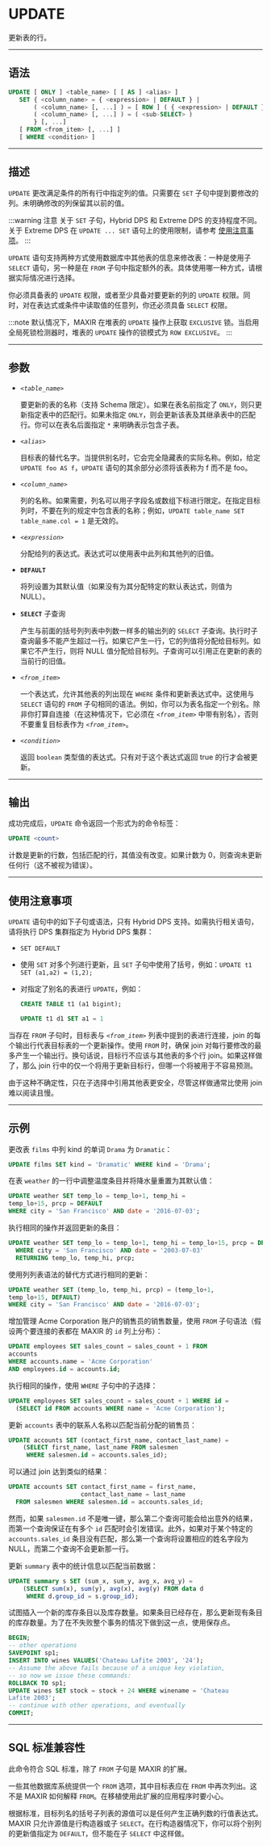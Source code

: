 UPDATE
=====

更新表的行。


---



语法
--------

```sql
UPDATE [ ONLY ] <table_name> [ [ AS ] <alias> ]
   SET { <column_name> = { <expression> | DEFAULT } |
       ( <column_name> [, ...] ) = [ ROW ] ( { <expression> | DEFAULT } [, ...] ) |
       ( <column_name> [, ...] ) = ( <sub-SELECT> )
       } [, ...]
   [ FROM <from_item> [, ...] ]
   [ WHERE <condition> ]
```

---



描述
----------

`UPDATE` 更改满足条件的所有行中指定列的值。只需要在 `SET` 子句中提到要修改的列。未明确修改的列保留其以前的值。

:::warning 注意
关于 `SET` 子句，Hybrid DPS 和 Extreme DPS 的支持程度不同。关于 Extreme DPS 在 `UPDATE ... SET` 语句上的使用限制，请参考 [使用注意事项](#使用注意事项)。
:::


`UPDATE` 语句支持两种方式使用数据库中其他表的信息来修改表：一种是使用子 `SELECT` 语句，另一种是在 `FROM` 子句中指定额外的表。具体使用哪一种方式，请根据实际情况进行选择。

你必须具备表的 `UPDATE` 权限，或者至少具备对要更新的列的 `UPDATE` 权限。同时，对在表达式或条件中读取值的任意列，你还必须具备 `SELECT` 权限。

:::note
默认情况下，MAXIR 在堆表的 `UPDATE` 操作上获取 `EXCLUSIVE` 锁。当启用全局死锁检测器时，堆表的 `UPDATE` 操作的锁模式为 `ROW EXCLUSIVE`。
:::

---

参数
----------


- *`<table_name>`*

    要更新的表的名称（支持 Schema 限定）。如果在表名前指定了 `ONLY`，则只更新指定表中的匹配行。如果未指定 `ONLY`，则会更新该表及其继承表中的匹配行。你可以在表名后面指定 `*` 来明确表示包含子表。

- *`<alias>`*

    目标表的替代名字。当提供别名时，它会完全隐藏表的实际名称。例如，给定 `UPDATE foo AS f`，`UPDATE` 语句的其余部分必须将该表称为 f 而不是 foo。

- *`<column_name>`*

    列的名称。如果需要，列名可以用子字段名或数组下标进行限定。在指定目标列时，不要在列的规定中包含表的名称；例如，`UPDATE table_name SET table_name.col = 1` 是无效的。

- *`<expression>`*

    分配给列的表达式。表达式可以使用表中此列和其他列的旧值。

- **`DEFAULT`**

    将列设置为其默认值（如果没有为其分配特定的默认表达式，则值为 NULL）。


- **`SELECT`** 子查询

    产生与前面的括号列列表中列数一样多的输出列的 `SELECT` 子查询。执行时子查询最多不能产生超过一行。如果它产生一行，它的列值将分配给目标列。如果它不产生行，则将 NULL 值分配给目标列。子查询可以引用正在更新的表的当前行的旧值。

- *`<from_item>`*

    一个表达式，允许其他表的列出现在 `WHERE` 条件和更新表达式中。这使用与 `SELECT` 语句的 `FROM` 子句相同的语法。例如，你可以为表名指定一个别名。除非你打算自连接（在这种情况下，它必须在 *`<from_item>`* 中带有别名），否则不要重复目标表作为 *`<from_item>`*。

- *`<condition>`*

    返回 `boolean` 类型值的表达式。只有对于这个表达式返回 true 的行才会被更新。


---

输出
----------

成功完成后，`UPDATE` 命令返回一个形式为的命令标签：

```sql
UPDATE <count>
```

计数是更新的行数，包括匹配的行，其值没有改变。如果计数为 0，则查询未更新任何行（这不被视为错误）。



---

使用注意事项
----------


`UPDATE` 语句中的如下子句或语法，只有 Hybrid DPS 支持。如需执行相关语句，请将执行 DPS 集群指定为 Hybrid DPS 集群：

- `SET DEFAULT`

- 使用 `SET` 对多个列进行更新，且 `SET` 子句中使用了括号，例如：`UPDATE t1 SET (a1,a2) = (1,2);`

- 对指定了别名的表进行 `UPDATE`，例如：

    ```sql
    CREATE TABLE t1 (a1 bigint);

    UPDATE t1 d1 SET a1 = 1
    ```

当存在 `FROM` 子句时，目标表与 *`<from_item>`* 列表中提到的表进行连接，join 的每个输出行代表目标表的一个更新操作。使用 `FROM` 时，确保 join 对每行要修改的最多产生一个输出行。换句话说，目标行不应该与其他表的多个行 join。如果这样做了，那么 join 行中的仅一个将用于更新目标行，但哪一个将被用于不容易预测。

由于这种不确定性，只在子选择中引用其他表更安全，尽管这样做通常比使用 join 难以阅读且慢。

---

示例
----------

更改表 `films` 中列 kind 的单词 `Drama` 为 `Dramatic`：

```sql
UPDATE films SET kind = 'Dramatic' WHERE kind = 'Drama';
```

在表 `weather` 的一行中调整温度条目并将降水量重置为其默认值：

```sql
UPDATE weather SET temp_lo = temp_lo+1, temp_hi = 
temp_lo+15, prcp = DEFAULT
WHERE city = 'San Francisco' AND date = '2016-07-03';
```

执行相同的操作并返回更新的条目：

```sql
UPDATE weather SET temp_lo = temp_lo+1, temp_hi = temp_lo+15, prcp = DEFAULT
  WHERE city = 'San Francisco' AND date = '2003-07-03'
  RETURNING temp_lo, temp_hi, prcp;
```

使用列列表语法的替代方式进行相同的更新：

```sql
UPDATE weather SET (temp_lo, temp_hi, prcp) = (temp_lo+1, 
temp_lo+15, DEFAULT)
WHERE city = 'San Francisco' AND date = '2016-07-03';
```

增加管理 Acme Corporation 账户的销售员的销售数量，使用 `FROM` 子句语法（假设两个要连接的表都在 MAXIR 的 `id` 列上分布）：

```sql
UPDATE employees SET sales_count = sales_count + 1 FROM 
accounts
WHERE accounts.name = 'Acme Corporation'
AND employees.id = accounts.id;
```

执行相同的操作，使用 `WHERE` 子句中的子选择：

```sql
UPDATE employees SET sales_count = sales_count + 1 WHERE id =
  (SELECT id FROM accounts WHERE name = 'Acme Corporation');
```

更新 `accounts` 表中的联系人名称以匹配当前分配的销售员：

```sql
UPDATE accounts SET (contact_first_name, contact_last_name) =
    (SELECT first_name, last_name FROM salesmen
     WHERE salesmen.id = accounts.sales_id);
```

可以通过 join 达到类似的结果：

```sql
UPDATE accounts SET contact_first_name = first_name,
                    contact_last_name = last_name
  FROM salesmen WHERE salesmen.id = accounts.sales_id;
```

然而，如果 `salesmen.id` 不是唯一键，那么第二个查询可能会给出意外的结果，而第一个查询保证在有多个 `id` 匹配时会引发错误。此外，如果对于某个特定的 `accounts.sales_id` 条目没有匹配，那么第一个查询将设置相应的姓名字段为 NULL，而第二个查询不会更新那一行。

更新 `summary` 表中的统计信息以匹配当前数据：

```sql
UPDATE summary s SET (sum_x, sum_y, avg_x, avg_y) =
    (SELECT sum(x), sum(y), avg(x), avg(y) FROM data d
     WHERE d.group_id = s.group_id);
```

试图插入一个新的库存条目以及库存数量。如果条目已经存在，那么更新现有条目的库存数量。为了在不失败整个事务的情况下做到这一点，使用保存点。

```sql
BEGIN;
-- other operations
SAVEPOINT sp1;
INSERT INTO wines VALUES('Chateau Lafite 2003', '24');
-- Assume the above fails because of a unique key violation,
-- so now we issue these commands:
ROLLBACK TO sp1;
UPDATE wines SET stock = stock + 24 WHERE winename = 'Chateau 
Lafite 2003';
-- continue with other operations, and eventually
COMMIT;
```

---

SQL 标准兼容性
----------

此命令符合 SQL 标准，除了 `FROM` 子句是 MAXIR 的扩展。

一些其他数据库系统提供一个 `FROM` 选项，其中目标表应在 `FROM` 中再次列出。这不是 MAXIR 如何解释 `FROM`。在移植使用此扩展的应用程序时要小心。

根据标准，目标列名的括号子列表的源值可以是任何产生正确列数的行值表达式。MAXIR 只允许源值是行构造器或子 `SELECT`。在行构造器情况下，你可以将个别列的更新值指定为 `DEFAULT`，但不能在子 `SELECT` 中这样做。
